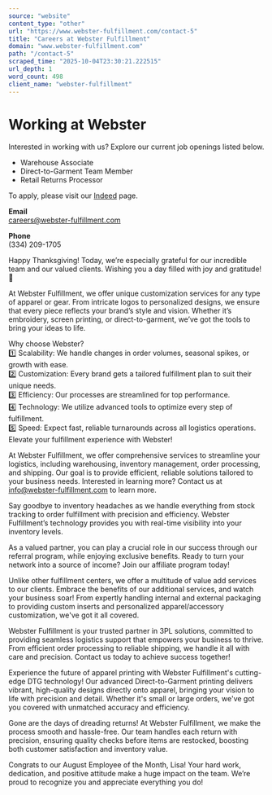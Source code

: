 ```yaml
---
source: "website"
content_type: "other"
url: "https://www.webster-fulfillment.com/contact-5"
title: "Careers at Webster Fulfillment"
domain: "www.webster-fulfillment.com"
path: "/contact-5"
scraped_time: "2025-10-04T23:30:21.222515"
url_depth: 1
word_count: 498
client_name: "webster-fulfillment"
---
```


# Working at Webster

Interested in working with us? Explore our current job openings listed below.

*   Warehouse Associate
*   Direct-to-Garment Team Member
*   Retail Returns Processor

To apply, please visit our [Indeed](https://www.indeed.com/cmp/Webster-Fulfillment) page.

**Email**  
careers@webster-fulfillment.com

**Phone**  
(334) 209-1705

Happy Thanksgiving! Today, we’re especially grateful for our incredible team and our valued clients. Wishing you a day filled with joy and gratitude! 🦃

At Webster Fulfillment, we offer unique customization services for any type of apparel or gear. From intricate logos to personalized designs, we ensure that every piece reflects your brand’s style and vision. Whether it’s embroidery, screen printing, or direct-to-garment, we’ve got the tools to bring your ideas to life.

Why choose Webster?  
1️⃣ Scalability: We handle changes in order volumes, seasonal spikes, or growth with ease.  
2️⃣ Customization: Every brand gets a tailored fulfillment plan to suit their unique needs.  
3️⃣ Efficiency: Our processes are streamlined for top performance.  
4️⃣ Technology: We utilize advanced tools to optimize every step of fulfillment.  
5️⃣ Speed: Expect fast, reliable turnarounds across all logistics operations. Elevate your fulfillment experience with Webster!

At Webster Fulfillment, we offer comprehensive services to streamline your logistics, including warehousing, inventory management, order processing, and shipping. Our goal is to provide efficient, reliable solutions tailored to your business needs. Interested in learning more? Contact us at info@webster-fulfillment.com to learn more.

Say goodbye to inventory headaches as we handle everything from stock tracking to order fulfillment with precision and efficiency. Webster Fulfillment’s technology provides you with real-time visibility into your inventory levels.

As a valued partner, you can play a crucial role in our success through our referral program, while enjoying exclusive benefits. Ready to turn your network into a source of income? Join our affiliate program today!

Unlike other fulfillment centers, we offer a multitude of value add services to our clients. Embrace the benefits of our additional services, and watch your business soar! From expertly handling internal and external packaging to providing custom inserts and personalized apparel/accessory customization, we've got it all covered.

Webster Fulfillment is your trusted partner in 3PL solutions, committed to providing seamless logistics support that empowers your business to thrive. From efficient order processing to reliable shipping, we handle it all with care and precision. Contact us today to achieve success together!

Experience the future of apparel printing with Webster Fulfillment's cutting-edge DTG technology! Our advanced Direct-to-Garment printing delivers vibrant, high-quality designs directly onto apparel, bringing your vision to life with precision and detail. Whether it's small or large orders, we've got you covered with unmatched accuracy and efficiency.

Gone are the days of dreading returns! At Webster Fulfillment, we make the process smooth and hassle-free. Our team handles each return with precision, ensuring quality checks before items are restocked, boosting both customer satisfaction and inventory value.

Congrats to our August Employee of the Month, Lisa! Your hard work, dedication, and positive attitude make a huge impact on the team. We’re proud to recognize you and appreciate everything you do!
